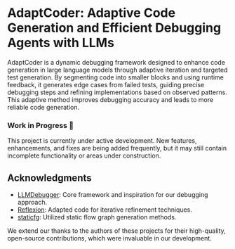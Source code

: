 # AdaptCoder: Adaptive Code Generation and Efficient Debugging Agents with LLMs
AdaptCoder is a dynamic debugging framework designed to enhance code generation in large language models through adaptive iteration and targeted test generation. By segmenting code into smaller blocks and using runtime feedback, it generates edge cases from failed tests, guiding precise debugging steps and refining implementations based on observed patterns. This adaptive method improves debugging accuracy and leads to more reliable code generation.



### Work in Progress 🚧
This project is currently under active development. New features, enhancements, and fixes are being added frequently, but it may still contain incomplete functionality or areas under construction.


## Acknowledgments

- [LLMDebugger](https://github.com/FloridSleeves/LLMDebugger): Core framework and inspiration for our debugging approach.
- [Reflexion](https://github.com/noahshinn024/reflexion): Adapted code for iterative refinement techniques.
- [staticfg](https://github.com/coetaur0/staticfg): Utilized static flow graph generation methods.

We extend our thanks to the authors of these projects for their high-quality, open-source contributions, which were invaluable in our development.

